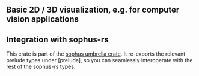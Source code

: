 ## Basic 2D / 3D visualization, e.g. for computer vision applications

## Integration with sophus-rs

This crate is part of the [sophus umbrella crate](https://crates.io/crates/sophus).
It re-exports the relevant prelude types under [prelude], so you can
seamlessly interoperate with the rest of the sophus-rs types.
